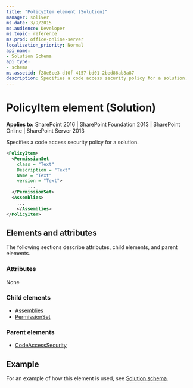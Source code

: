 ```yaml
---
title: "PolicyItem element (Solution)"
manager: soliver
ms.date: 3/9/2015
ms.audience: Developer
ms.topic: reference
ms.prod: office-online-server
localization_priority: Normal
api_name:
- Solution Schema
api_type:
- schema
ms.assetid: f28e6ce3-d10f-4157-bd01-2bed86ab8a87
description: Specifies a code access security policy for a solution.
---
```


# PolicyItem element (Solution)

**Applies to:** SharePoint 2016 | SharePoint Foundation 2013 | SharePoint Online | SharePoint Server 2013
  
Specifies a code access security policy for a solution.
  
```XML
<PolicyItem>
  <PermissionSet
    class = "Text"
    Description = "Text"
    Name = "Text"
    version = "Text">
        ...
  </PermissionSet>
  <Assemblies>
    ...
    </Assemblies>
</PolicyItem>
```

## Elements and attributes

The following sections describe attributes, child elements, and parent elements.

### Attributes

None
   
### Child elements

- [Assemblies](assemblies-element-solutioncodeaccesssecurity.md)
- [PermissionSet](permissionset-element-solution.md)
   
### Parent elements

- [CodeAccessSecurity](codeaccesssecurity-element-solution.md)
   
## Example

For an example of how this element is used, see [Solution schema](solution-schema.md).
  

